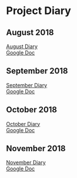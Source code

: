 # Project Diary
 
 
 ## August 2018
 [August Diary](August) <br/>
 [Google Doc](https://docs.google.com/document/d/1GnvgjYzL83FI56FLFFlpsr6_PF3iYInyF_VPLJrTpSg/edit?usp=sharing)
 
 ## September 2018
 [September Diary](September) <br/>
 [Google Doc](https://docs.google.com/document/d/1uwlA1XBG-7d4zR7V0YNRapQCY-8LhZa6LnOo04tYwD0/edit?usp=sharing)
 
 ## October 2018
 [October Diary](October) <br/>
 [Google Doc](https://docs.google.com/document/d/1m6spO5fYu5hlowNRglP-JaOYgSmc8VlVya1rmwW0h2A/edit?usp=sharing)
 
 ## November 2018 
 [November Diary](November) <br/>
 [Google Doc](https://docs.google.com/document/d/1RsmMDfKEr9Bh8CBbwXtuVIL4ydOqa_o5oCTShojU2RM/edit?usp=sharing)
